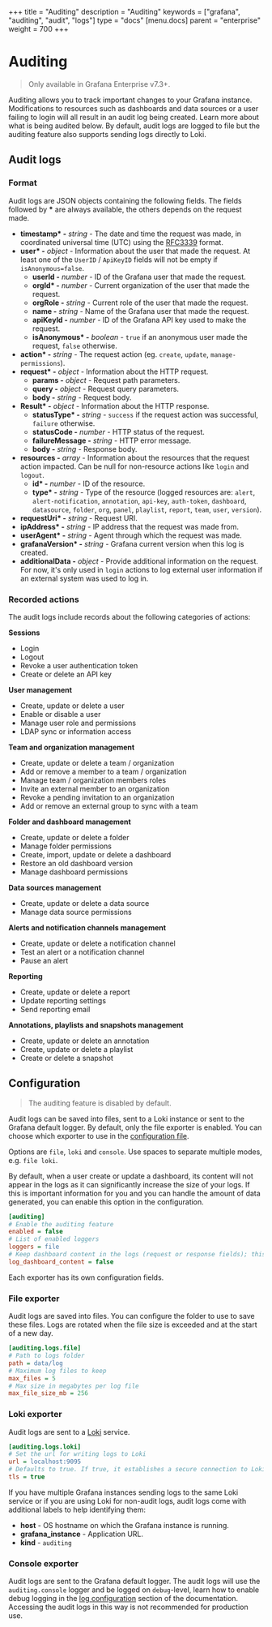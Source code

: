 +++
title = "Auditing"
description = "Auditing"
keywords = ["grafana", "auditing", "audit", "logs"]
type = "docs"
[menu.docs]
parent = "enterprise"
weight = 700
+++

# Auditing

> Only available in Grafana Enterprise v7.3+.

Auditing allows you to track important changes to your Grafana instance. Modifications to resources such as dashboards and data sources or a user failing to login will all result in an audit log being created. Learn more about what is being audited below.
By default, audit logs are logged to file but the auditing feature also supports sending logs directly to Loki.

## Audit logs

### Format

Audit logs are JSON objects containing the following fields. The fields followed by **\*** are always available, the others depends on the request made.

- **timestamp\* -** _string -_ The date and time the request was made, in coordinated universal time (UTC) using the [RFC3339](https://tools.ietf.org/html/rfc3339#section-5.6) format.
- **user\* -** _object -_ Information about the user that made the request. At least one of the `UserID` / `ApiKeyID` fields will not be empty if `isAnonymous=false`.
  - **userId -** _number -_ ID of the Grafana user that made the request.
  - **orgId\* -** _number -_ Current organization of the user that made the request.
  - **orgRole -** _string -_ Current role of the user that made the request.
  - **name -** _string -_ Name of the Grafana user that made the request.
  - **apiKeyId -** _number -_ ID of the Grafana API key used to make the request.
  - **isAnonymous\* -** _boolean -_ `true` if an anonymous user made the request, `false` otherwise.
- **action\* -** _string -_ The request action (eg. `create`, `update`, `manage-permissions`).
- **request\* -** _object -_ Information about the HTTP request.
  - **params -** _object -_ Request path parameters.
  - **query -** _object -_ Request query parameters.
  - **body -** _string -_ Request body.
- **Result\* -** _object -_ Information about the HTTP response.
  - **statusType\* -** _string -_ `success` if the request action was successful, `failure` otherwise.
  - **statusCode -** _number -_ HTTP status of the request.
  - **failureMessage -** _string -_ HTTP error message.
  - **body -** _string -_ Response body.
- **resources -** _array -_ Information about the resources that the request action impacted. Can be null for non-resource actions like `login` and `logout`.
  - **id\* -** _number -_ ID of the resource.
  - **type\* -** _string -_ Type of the resource (logged resources are: `alert`, `alert-notification`, `annotation`, `api-key`, `auth-token`, `dashboard`, `datasource`, `folder`, `org`, `panel`, `playlist`, `report`, `team`, `user`, `version`).
- **requestUri\* -** _string -_ Request URI.
- **ipAddress\* -** _string -_ IP address that the request was made from.
- **userAgent\* -** _string -_ Agent through which the request was made.
- **grafanaVersion\* -** _string -_ Grafana current version when this log is created.
- **additionalData -** _object -_ Provide additional information on the request. For now, it's only used in `login` actions to log external user information if an external system was used to log in.

### Recorded actions

The audit logs include records about the following categories of actions:

**Sessions**

- Login
- Logout
- Revoke a user authentication token
- Create or delete an API key

**User management**

- Create, update or delete a user
- Enable or disable a user
- Manage user role and permissions
- LDAP sync or information access

**Team and organization management**

- Create, update or delete a team / organization
- Add or remove a member to a team / organization
- Manage team / organization members roles
- Invite an external member to an organization
- Revoke a pending invitation to an organization
- Add or remove an external group to sync with a team

**Folder and dashboard management**

- Create, update or delete a folder
- Manage folder permissions
- Create, import, update or delete a dashboard
- Restore an old dashboard version
- Manage dashboard permissions

**Data sources management**

- Create, update or delete a data source
- Manage data source permissions

**Alerts and notification channels management**

- Create, update or delete a notification channel
- Test an alert or a notification channel
- Pause an alert

**Reporting**

- Create, update or delete a report
- Update reporting settings
- Send reporting email

**Annotations, playlists and snapshots management**

- Create, update or delete an annotation
- Create, update or delete a playlist
- Create or delete a snapshot

## Configuration

> The auditing feature is disabled by default.

Audit logs can be saved into files, sent to a Loki instance or sent to the Grafana default logger. By default, only the file exporter is enabled.
You can choose which exporter to use in the [configuration file](https://grafana.com/docs/grafana/latest/administration/configuration).

Options are `file`, `loki` and `console`. Use spaces to separate multiple modes, e.g. `file loki`.

By default, when a user create or update a dashboard, its content will not appear in the logs as it can significantly increase the size of your logs. If this is important information for you and you can handle the amount of data generated, you can enable this option in the configuration.

```ini
[auditing]
# Enable the auditing feature
enabled = false
# List of enabled loggers
loggers = file
# Keep dashboard content in the logs (request or response fields); this can significantly increase the size of your logs.
log_dashboard_content = false
```

Each exporter has its own configuration fields.

### File exporter

Audit logs are saved into files. You can configure the folder to use to save these files. Logs are rotated when the file size is exceeded and at the start of a new day.

```ini
[auditing.logs.file]
# Path to logs folder
path = data/log
# Maximum log files to keep
max_files = 5
# Max size in megabytes per log file
max_file_size_mb = 256
```

### Loki exporter

Audit logs are sent to a [Loki](https://grafana.com/oss/loki/) service.

```ini
[auditing.logs.loki]
# Set the url for writing logs to Loki
url = localhost:9095
# Defaults to true. If true, it establishes a secure connection to Loki
tls = true
```

If you have multiple Grafana instances sending logs to the same Loki service or if you are using Loki for non-audit logs, audit logs come with additional labels to help identifying them:

- **host** - OS hostname on which the Grafana instance is running.
- **grafana_instance** - Application URL.
- **kind** - `auditing`

### Console exporter

Audit logs are sent to the Grafana default logger. The audit logs will use the `auditing.console` logger and be logged on `debug`-level, learn how to enable debug logging in the [log configuration](https://grafana.com/docs/grafana/latest/administration/configuration/#log) section of the documentation. Accessing the audit logs in this way is not recommended for production use.
